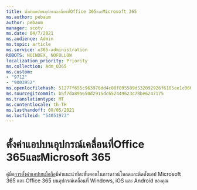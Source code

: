 ```yaml
---
title: ตั้งค่าแอปบนอุปกรณ์เคลื่อนที่Office 365และMicrosoft 365
ms.author: pebaum
author: pebaum
manager: scotv
ms.date: 04/7/2021
ms.audience: Admin
ms.topic: article
ms.service: o365-administration
ROBOTS: NOINDEX, NOFOLLOW
localization_priority: Priority
ms.collection: Adm_O365
ms.custom:
- "9712"
- "9003952"
ms.openlocfilehash: 51277f655c963976dd4c00f895589d532092926f6105ce1c060bd33be9df6f94
ms.sourcegitcommit: b5f7da89a650d2915dc652449623c78be6247175
ms.translationtype: MT
ms.contentlocale: th-TH
ms.lasthandoff: 08/05/2021
ms.locfileid: "54051973"
---
```

# <a name="set-up-mobile-apps-for-office-365-and-microsoft-365"></a>ตั้งค่าแอปบนอุปกรณ์เคลื่อนที่Office 365และMicrosoft 365

คู่มือ[การตั้งค่าแอปบนมือถือ](https://go.microsoft.com/fwlink/?linkid=2142115)มีคําแนะนําทีละขั้นตอนในการดาวน์โหลดและติดตั้งแอป Microsoft 365 และ Office 365 บนอุปกรณ์เคลื่อนที่ Windows, iOS และ Android ของคุณ